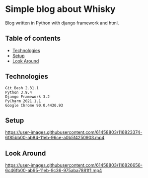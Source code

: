 # Simple blog about Whisky
Blog written in Python with django framework and html.
## Table of contents
* [Technologies](#technologies)
* [Setup](#setup)
* [Look Around](#look-around)


## Technologies
```
Git Bash 2.31.1  
Python 3.9.4  
Django Framework 3.2
PyCharm 2021.1.1  
Google Chrome 90.0.4430.93  
```
## Setup
https://user-images.githubusercontent.com/61458803/116823374-6f85bb00-ab84-11eb-96ce-a0b5f4250903.mp4

## Look Around
https://user-images.githubusercontent.com/61458803/116826656-6c46fb00-ab95-11eb-9c36-975aba7881f1.mp4


